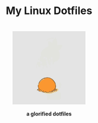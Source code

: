 <div align='center'><h1>My Linux Dotfiles<h1></div>
<div align='center'>
    <h3>
    	<img src='Pictures/images/Icons/torchic-torchic-playing.gif' align='center' height='200px'>
    </h3>
    <p align='center'>
    	<strong>
    		a glorified dotfiles
    	</strong>
    </p>
</div>

